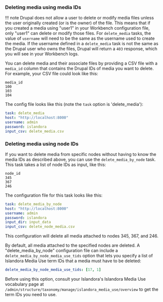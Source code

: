 ### Deleting media using media IDs

!!! note
    Drupal does not allow a user to delete or modify media files unless the user originally created (or is the owner) of the file. This means that if you created a media using "user1" in your Workbench configuration file, only "user1" can delete or modify those files. For `delete_media` tasks, the value of `username` will need to be the same as the username used to create the media. If the username defined in a `delete_media` task is not the same as the Drupal user who owns the files, Drupal will return a `403` response, which you will see in your Workbench logs.

You can delete media and their associate files by providing a CSV file with a `media_id` column that contains the Drupal IDs of media you want to delete. For example, your CSV file could look like this:

```text
media_id
100
103
104
```

The config file looks like this (note the `task` option is 'delete_media'):

```yaml
task: delete_media
host: "http://localhost:8000"
username: admin
password: islandora
input_csv: delete_media.csv
```

### Deleting media using node IDs

If you want to delete media from specific nodes without having to know the media IDs as described above, you can use the `delete_media_by_node` task. This task takes a list of node IDs as input, like this:

```text
node_id
345
367
246
```

The configuration file for this task looks like this:

```yaml
task: delete_media_by_node
host: "http://localhost:8000"
username: admin
password: islandora
input_dir: input_data
input_csv: delete_node_media.csv
```

This configuration will delete all media attached to nodes 345, 367, and 246. 

By default, all media attached to the specified nodes are deleted. A "delete_media_by_node" configuration file can include a `delete_media_by_node_media_use_tids` option that lets you specify a list of Islandora Media Use term IDs that a media must have to be deleted:

```yaml 
delete_media_by_node_media_use_tids: [17, 1]
```

Before using this option, consult your Islandora's Islandora Media Use vocabulary page at `/admin/structure/taxonomy/manage/islandora_media_use/overview` to get the term IDs you need to use.
